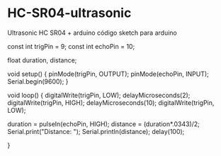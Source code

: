 # HC-SR04-ultrasonic
Ultrasonic HC SR04 + arduino 
código sketch para arduino


const int trigPin = 9;
const int echoPin = 10;

float  duration, distance;

void setup() {
  pinMode(trigPin, OUTPUT);
  pinMode(echoPin,  INPUT);
  Serial.begin(9600);
}

void loop() {
  digitalWrite(trigPin,  LOW);
  delayMicroseconds(2);
  digitalWrite(trigPin, HIGH);
  delayMicroseconds(10);
  digitalWrite(trigPin, LOW);

  duration = pulseIn(echoPin, HIGH);
  distance  = (duration*.0343)/2;
  Serial.print("Distance: ");
  Serial.println(distance);
  delay(100);

}
